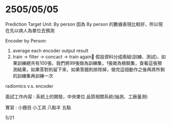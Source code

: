 # 2505/05/05

Prediction Target Unit: By person
	因為 By person 的數據表現比較好，所以現在先以病人為單位去預測

Encoder by Person:
1. average each encoder output result
2. train -> filter -> concact -> train again
	假設資料分成兩組(訓練、測試)，如果訓練總共有100張，我們將99張做為訓練集，1張做為檢驗集，查看這張預測結果，如果答對則留下來，如果答錯則排除掉，做完這個動作之後再將所剩的訓練集再訓練一次

radiomics v.s. encoder


面試工作內容 : 
系統上的開發，中央單位
品質相關系統(抽測、工廠量測)

實習 : 
小題目
小工具
八點半 五點

5/21